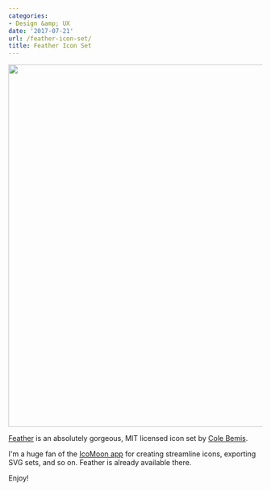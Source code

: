 ```yaml
---
categories:
- Design &amp; UX
date: '2017-07-21'
url: /feather-icon-set/
title: Feather Icon Set
---
```


<a href="https://feather.netlify.com/"><img src="https://gomakethings.com/wp-content/uploads/2017/07/feather-icons.png" alt="" width="1200" height="718" class="aligncenter size-full wp-image-13951"></a>

<a href="https://feather.netlify.com/">Feather</a> is an absolutely gorgeous, MIT licensed icon set by <a href="http://colebemis.com/">Cole Bemis</a>.

I'm a huge fan of the <a href="https://icomoon.io/">IcoMoon app</a> for creating streamline icons, exporting SVG sets, and so on. Feather is already available there.

Enjoy!